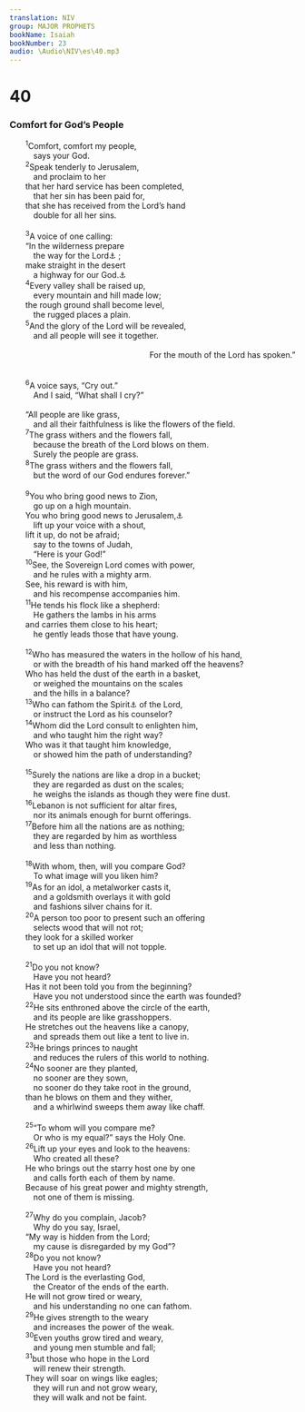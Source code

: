 ```yaml
---
translation: NIV
group: MAJOR PROPHETS
bookName: Isaiah 
bookNumber: 23
audio: \Audio\NIV\es\40.mp3
---
```


<div class="title"><h1>40</h1><h3>Comfort for God’s People </h3></div>
<span class="verse es_40_1">  <sup>1</sup>Comfort, comfort my people, <br/>   says your God. <br/></span>
<span class="verse es_40_2">  <sup>2</sup>Speak tenderly to Jerusalem, <br/>   and proclaim to her <br/>  that her hard service has been completed, <br/>   that her sin has been paid for, <br/>  that she has received from the Lord’s hand <br/>   double for all her sins. <br/><br/></span>
<span class="verse es_40_3">  <sup>3</sup>A voice of one calling: <br/>  “In the wilderness prepare <br/>   the way for the Lord<a data-toggle="tooltip" data-placement="bottom" title="Or A voice of one calling in the wilderness: / “Prepare the way for the Lord">⚓</a> ; <br/>  make straight in the desert <br/>   a highway for our God.<a data-toggle="tooltip" data-placement="bottom" title="Hebrew; Septuagint make straight the paths of our God">⚓</a><br/></span>
<span class="verse es_40_4">  <sup>4</sup>Every valley shall be raised up, <br/>   every mountain and hill made low; <br/>  the rough ground shall become level, <br/>   the rugged places a plain. <br/></span>
<span class="verse es_40_5">  <sup>5</sup>And the glory of the Lord will be revealed, <br/>   and all people will see it together. <br/> <aside style="text-align:right;">For the mouth of the Lord has spoken.” </aside><br/><br/></span>
<span class="verse es_40_6">  <sup>6</sup>A voice says, “Cry out.” <br/>   And I said, “What shall I cry?” <br/><br/>  “All people are like grass, <br/>   and all their faithfulness is like the flowers of the field. <br/></span>
<span class="verse es_40_7">  <sup>7</sup>The grass withers and the flowers fall, <br/>   because the breath of the Lord blows on them. <br/>   Surely the people are grass. <br/></span>
<span class="verse es_40_8">  <sup>8</sup>The grass withers and the flowers fall, <br/>   but the word of our God endures forever.” <br/><br/></span>
<span class="verse es_40_9">  <sup>9</sup>You who bring good news to Zion, <br/>   go up on a high mountain. <br/>  You who bring good news to Jerusalem,<a data-toggle="tooltip" data-placement="bottom" title="Or Zion, bringer of good news, / go up on a high mountain. / Jerusalem, bringer of good news">⚓</a><br/>   lift up your voice with a shout, <br/>  lift it up, do not be afraid; <br/>   say to the towns of Judah, <br/>   “Here is your God!” <br/></span>
<span class="verse es_40_10">  <sup>10</sup>See, the Sovereign Lord comes with power, <br/>   and he rules with a mighty arm. <br/>  See, his reward is with him, <br/>   and his recompense accompanies him. <br/></span>
<span class="verse es_40_11">  <sup>11</sup>He tends his flock like a shepherd: <br/>   He gathers the lambs in his arms <br/>  and carries them close to his heart; <br/>   he gently leads those that have young. <br/><br/></span>
<span class="verse es_40_12">  <sup>12</sup>Who has measured the waters in the hollow of his hand, <br/>   or with the breadth of his hand marked off the heavens? <br/>  Who has held the dust of the earth in a basket, <br/>   or weighed the mountains on the scales <br/>   and the hills in a balance? <br/></span>
<span class="verse es_40_13">  <sup>13</sup>Who can fathom the Spirit<a data-toggle="tooltip" data-placement="bottom" title="Or mind">⚓</a> of the Lord, <br/>   or instruct the Lord as his counselor? <br/></span>
<span class="verse es_40_14">  <sup>14</sup>Whom did the Lord consult to enlighten him, <br/>   and who taught him the right way? <br/>  Who was it that taught him knowledge, <br/>   or showed him the path of understanding? <br/><br/></span>
<span class="verse es_40_15">  <sup>15</sup>Surely the nations are like a drop in a bucket; <br/>   they are regarded as dust on the scales; <br/>   he weighs the islands as though they were fine dust. <br/></span>
<span class="verse es_40_16">  <sup>16</sup>Lebanon is not sufficient for altar fires, <br/>   nor its animals enough for burnt offerings. <br/></span>
<span class="verse es_40_17">  <sup>17</sup>Before him all the nations are as nothing; <br/>   they are regarded by him as worthless <br/>   and less than nothing. <br/><br/></span>
<span class="verse es_40_18">  <sup>18</sup>With whom, then, will you compare God? <br/>   To what image will you liken him? <br/></span>
<span class="verse es_40_19">  <sup>19</sup>As for an idol, a metalworker casts it, <br/>   and a goldsmith overlays it with gold <br/>   and fashions silver chains for it. <br/></span>
<span class="verse es_40_20">  <sup>20</sup>A person too poor to present such an offering <br/>   selects wood that will not rot; <br/>  they look for a skilled worker <br/>   to set up an idol that will not topple. <br/><br/></span>
<span class="verse es_40_21">  <sup>21</sup>Do you not know? <br/>   Have you not heard? <br/>  Has it not been told you from the beginning? <br/>   Have you not understood since the earth was founded? <br/></span>
<span class="verse es_40_22">  <sup>22</sup>He sits enthroned above the circle of the earth, <br/>   and its people are like grasshoppers. <br/>  He stretches out the heavens like a canopy, <br/>   and spreads them out like a tent to live in. <br/></span>
<span class="verse es_40_23">  <sup>23</sup>He brings princes to naught <br/>   and reduces the rulers of this world to nothing. <br/></span>
<span class="verse es_40_24">  <sup>24</sup>No sooner are they planted, <br/>   no sooner are they sown, <br/>   no sooner do they take root in the ground, <br/>  than he blows on them and they wither, <br/>   and a whirlwind sweeps them away like chaff. <br/><br/></span>
<span class="verse es_40_25">  <sup>25</sup>“To whom will you compare me? <br/>   Or who is my equal?” says the Holy One. <br/></span>
<span class="verse es_40_26">  <sup>26</sup>Lift up your eyes and look to the heavens: <br/>   Who created all these? <br/>  He who brings out the starry host one by one <br/>   and calls forth each of them by name. <br/>  Because of his great power and mighty strength, <br/>   not one of them is missing. <br/><br/></span>
<span class="verse es_40_27">  <sup>27</sup>Why do you complain, Jacob? <br/>   Why do you say, Israel, <br/>  “My way is hidden from the Lord; <br/>   my cause is disregarded by my God”? <br/></span>
<span class="verse es_40_28">  <sup>28</sup>Do you not know? <br/>   Have you not heard? <br/>  The Lord is the everlasting God, <br/>   the Creator of the ends of the earth. <br/>  He will not grow tired or weary, <br/>   and his understanding no one can fathom. <br/></span>
<span class="verse es_40_29">  <sup>29</sup>He gives strength to the weary <br/>   and increases the power of the weak. <br/></span>
<span class="verse es_40_30">  <sup>30</sup>Even youths grow tired and weary, <br/>   and young men stumble and fall; <br/></span>
<span class="verse es_40_31">  <sup>31</sup>but those who hope in the Lord<br/>   will renew their strength. <br/>  They will soar on wings like eagles; <br/>   they will run and not grow weary, <br/>   they will walk and not be faint. <br/></span>
